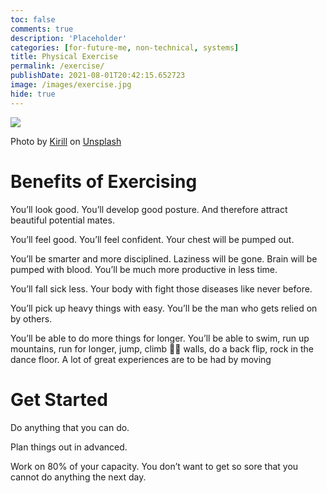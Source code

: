 ```yaml
---
toc: false
comments: true
description: 'Placeholder' 
categories: [for-future-me, non-technical, systems]
title: Physical Exercise
permalink: /exercise/
publishDate: 2021-08-01T20:42:15.652723
image: /images/exercise.jpg
hide: true
---
```

![](/images/exercise.jpg)

Photo by <a href="https://unsplash.com/@kirillz?utm_source=unsplash&utm_medium=referral&utm_content=creditCopyText">Kirill</a> on <a href="https://unsplash.com/s/photos/pull-up?utm_source=unsplash&utm_medium=referral&utm_content=creditCopyText">Unsplash</a>
  
# Benefits of Exercising

You’ll look good. You’ll develop good posture. And therefore attract beautiful potential mates.

You’ll feel good. You’ll feel confident. Your chest will be pumped out.

You’ll be smarter and more disciplined. Laziness will be gone. Brain will be pumped with blood. You’ll be much more productive in less time.

You’ll fall sick less. Your body with fight those diseases like never before.

You’ll pick up heavy things with easy. You’ll be the man who gets relied on by others.

You’ll be able to do more things for longer. You’ll be able to swim, run up mountains, run for longer, jump, climb 🧗‍♀️ walls, do a back flip, rock in the dance floor. A lot of great experiences are to be had by moving

# Get Started 
Do anything that you can do.

Plan things out in advanced.

Work on 80% of your capacity. You don’t want to get so sore that you cannot do anything the next day.